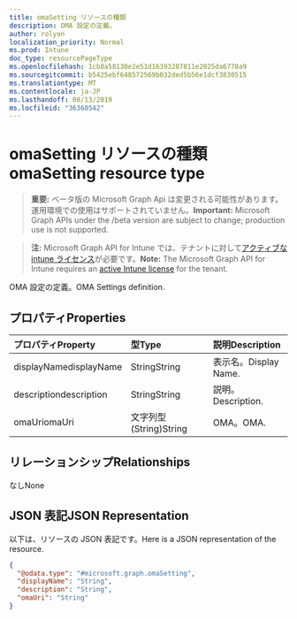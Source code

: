 ```yaml
---
title: omaSetting リソースの種類
description: OMA 設定の定義。
author: rolyon
localization_priority: Normal
ms.prod: Intune
doc_type: resourcePageType
ms.openlocfilehash: 1cb8a58130e2e51d16393287811e2025da6778a9
ms.sourcegitcommit: b5425ebf648572569b032ded5b56e1dcf3830515
ms.translationtype: MT
ms.contentlocale: ja-JP
ms.lasthandoff: 08/13/2019
ms.locfileid: "36368542"
---
```

# <a name="omasetting-resource-type"></a><span data-ttu-id="7488e-103">omaSetting リソースの種類</span><span class="sxs-lookup"><span data-stu-id="7488e-103">omaSetting resource type</span></span>

> <span data-ttu-id="7488e-104">**重要:** ベータ版の Microsoft Graph Api は変更される可能性があります。運用環境での使用はサポートされていません。</span><span class="sxs-lookup"><span data-stu-id="7488e-104">**Important:** Microsoft Graph APIs under the /beta version are subject to change; production use is not supported.</span></span>

> <span data-ttu-id="7488e-105">**注:** Microsoft Graph API for Intune では、テナントに対して[アクティブな intune ライセンス](https://go.microsoft.com/fwlink/?linkid=839381)が必要です。</span><span class="sxs-lookup"><span data-stu-id="7488e-105">**Note:** The Microsoft Graph API for Intune requires an [active Intune license](https://go.microsoft.com/fwlink/?linkid=839381) for the tenant.</span></span>

<span data-ttu-id="7488e-106">OMA 設定の定義。</span><span class="sxs-lookup"><span data-stu-id="7488e-106">OMA Settings definition.</span></span>

## <a name="properties"></a><span data-ttu-id="7488e-107">プロパティ</span><span class="sxs-lookup"><span data-stu-id="7488e-107">Properties</span></span>
|<span data-ttu-id="7488e-108">プロパティ</span><span class="sxs-lookup"><span data-stu-id="7488e-108">Property</span></span>|<span data-ttu-id="7488e-109">型</span><span class="sxs-lookup"><span data-stu-id="7488e-109">Type</span></span>|<span data-ttu-id="7488e-110">説明</span><span class="sxs-lookup"><span data-stu-id="7488e-110">Description</span></span>|
|:---|:---|:---|
|<span data-ttu-id="7488e-111">displayName</span><span class="sxs-lookup"><span data-stu-id="7488e-111">displayName</span></span>|<span data-ttu-id="7488e-112">String</span><span class="sxs-lookup"><span data-stu-id="7488e-112">String</span></span>|<span data-ttu-id="7488e-113">表示名。</span><span class="sxs-lookup"><span data-stu-id="7488e-113">Display Name.</span></span>|
|<span data-ttu-id="7488e-114">description</span><span class="sxs-lookup"><span data-stu-id="7488e-114">description</span></span>|<span data-ttu-id="7488e-115">String</span><span class="sxs-lookup"><span data-stu-id="7488e-115">String</span></span>|<span data-ttu-id="7488e-116">説明。</span><span class="sxs-lookup"><span data-stu-id="7488e-116">Description.</span></span>|
|<span data-ttu-id="7488e-117">omaUri</span><span class="sxs-lookup"><span data-stu-id="7488e-117">omaUri</span></span>|<span data-ttu-id="7488e-118">文字列型 (String)</span><span class="sxs-lookup"><span data-stu-id="7488e-118">String</span></span>|<span data-ttu-id="7488e-119">OMA。</span><span class="sxs-lookup"><span data-stu-id="7488e-119">OMA.</span></span>|

## <a name="relationships"></a><span data-ttu-id="7488e-120">リレーションシップ</span><span class="sxs-lookup"><span data-stu-id="7488e-120">Relationships</span></span>
<span data-ttu-id="7488e-121">なし</span><span class="sxs-lookup"><span data-stu-id="7488e-121">None</span></span>

## <a name="json-representation"></a><span data-ttu-id="7488e-122">JSON 表記</span><span class="sxs-lookup"><span data-stu-id="7488e-122">JSON Representation</span></span>
<span data-ttu-id="7488e-123">以下は、リソースの JSON 表記です。</span><span class="sxs-lookup"><span data-stu-id="7488e-123">Here is a JSON representation of the resource.</span></span>
<!-- {
  "blockType": "resource",
  "@odata.type": "microsoft.graph.omaSetting"
}
-->
``` json
{
  "@odata.type": "#microsoft.graph.omaSetting",
  "displayName": "String",
  "description": "String",
  "omaUri": "String"
}
```



